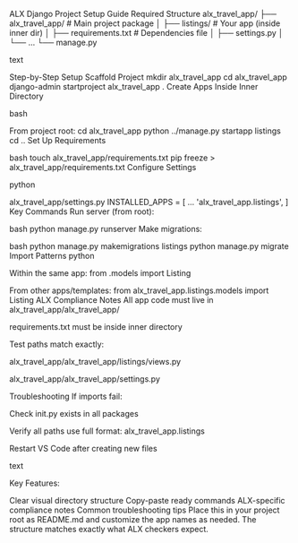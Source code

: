 ALX Django Project Setup Guide
Required Structure
alx_travel_app/ ├── alx_travel_app/ # Main project package │ ├── listings/ # Your app (inside inner dir) │ ├── requirements.txt # Dependencies file │ ├── settings.py │ └── ... └── manage.py

text

Step-by-Step Setup
Scaffold Project
mkdir alx_travel_app
cd alx_travel_app
django-admin startproject alx_travel_app .
Create Apps Inside Inner Directory

bash

From project root:
cd alx_travel_app python ../manage.py startapp listings cd .. Set Up Requirements

bash touch alx_travel_app/requirements.txt pip freeze > alx_travel_app/requirements.txt Configure Settings

python

alx_travel_app/settings.py
INSTALLED_APPS = [ ... 'alx_travel_app.listings', ] Key Commands Run server (from root):

bash python manage.py runserver Make migrations:

bash python manage.py makemigrations listings python manage.py migrate Import Patterns python

Within the same app:
from .models import Listing

From other apps/templates:
from alx_travel_app.listings.models import Listing ALX Compliance Notes All app code must live in alx_travel_app/alx_travel_app/

requirements.txt must be inside inner directory

Test paths match exactly:

alx_travel_app/alx_travel_app/listings/views.py

alx_travel_app/alx_travel_app/settings.py

Troubleshooting If imports fail:

Check init.py exists in all packages

Verify all paths use full format: alx_travel_app.listings

Restart VS Code after creating new files

text

Key Features:

Clear visual directory structure
Copy-paste ready commands
ALX-specific compliance notes
Common troubleshooting tips
Place this in your project root as README.md and customize the app names as needed. The structure matches exactly what ALX checkers expect.